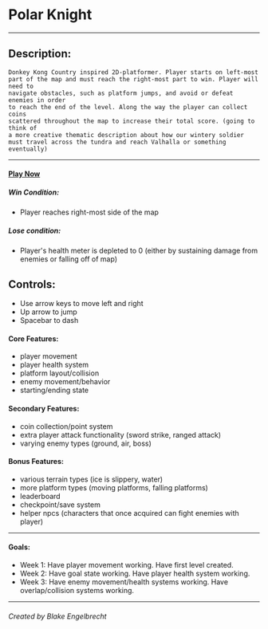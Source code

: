 # **Polar Knight**
---

## Description:
    Donkey Kong Country inspired 2D-platformer. Player starts on left-most
    part of the map and must reach the right-most part to win. Player will need to 
    navigate obstacles, such as platform jumps, and avoid or defeat enemies in order
    to reach the end of the level. Along the way the player can collect coins
    scattered throughout the map to increase their total score. (going to think of 
    a more creative thematic description about how our wintery soldier 
    must travel across the tundra and reach Valhalla or something eventually)

---
 #### [Play Now](https://blakeengelbrecht95.github.io/Polar-Knight/)

##### Win Condition:
- Player reaches right-most side of the map
##### Lose condition:
- Player's health meter is depleted to 0 (either by sustaining damage from enemies or
falling off of map)

## Controls:
- Use arrow keys to move left and right
- Up arrow to jump
- Spacebar to dash

#### Core Features:
- player movement
- player health system
- platform layout/collision
- enemy movement/behavior
- starting/ending state

#### Secondary Features: 
- coin collection/point system
- extra player attack functionality (sword strike, ranged attack)
- varying enemy types (ground, air, boss)

#### Bonus Features:
- various terrain types (ice is slippery, water)
- more platform types (moving platforms, falling platforms)
- leaderboard
- checkpoint/save system
- helper npcs (characters that once acquired can fight enemies with player)

---
#### Goals:
- Week 1: Have player movement working. Have first level created.
- Week 2: Have goal state working. Have player health system working.
- Week 3: Have enemy movement/health systems working. Have overlap/collision systems working.
___

###### Created by Blake Engelbrecht





           